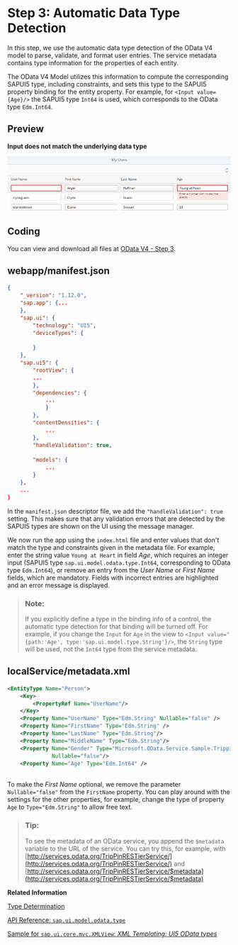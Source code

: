 <!-- loio96bb6e06fa22491fa65a5040f6da099c -->

# Step 3: Automatic Data Type Detection

In this step, we use the automatic data type detection of the OData V4 model to parse, validate, and format user entries. The service metadata contains type information for the properties of each entity.

The OData V4 Model utilizes this information to compute the corresponding SAPUI5 type, including constraints, and sets this type to the SAPUI5 property binding for the entity property. For example, for `<Input value={Age}/>` the SAPUI5 type `Int64` is used, which corresponds to the OData type `Edm.Int64`.



<a name="loio96bb6e06fa22491fa65a5040f6da099c__section_bt4_fxc_z1b"/>

## Preview

  
  
**Input does not match the underlying data type**

![](images/Tutorial_OData_V4_Step_3_8320fcf.png "Input does not match the underlying data type")



<a name="loio96bb6e06fa22491fa65a5040f6da099c__section_tsr_gxc_z1b"/>

## Coding

You can view and download all files at [OData V4 - Step 3](https://ui5.sap.com/#/entity/sap.ui.core.tutorial.odatav4/sample/sap.ui.core.tutorial.odatav4.03).



<a name="loio96bb6e06fa22491fa65a5040f6da099c__section_pp2_mxc_z1b"/>

## webapp/manifest.json

```json
{
	"_version": "1.12.0",
	"sap.app": {...
	},
	"sap.ui": {
		"technology": "UI5",
		"deviceTypes": {
		   
		}
	},
	"sap.ui5": {
		"rootView": {
		...
		},
		"dependencies": {
			...
			}
		},
		"contentDensities": {
			...
		},
		"handleValidation": true,
		
		"models": {
			...
		}
	},
	...
}

```

In the `manifest.json` descriptor file, we add the `"handleValidation": true` setting. This makes sure that any validation errors that are detected by the SAPUI5 types are shown on the UI using the message manager.

We now run the app using the `index.html` file and enter values that don't match the type and constraints given in the metadata file. For example, enter the string value `Young at Heart` in field *Age*, which requires an integer input \(SAPUI5 type `sap.ui.model.odata.type.Int64`, corresponding to OData type `Edm.Int64`\), or remove an entry from the *User Name* or *First Name* fields, which are mandatory. Fields with incorrect entries are highlighted and an error message is displayed.

> ### Note:  
> If you explicitly define a type in the binding info of a control, the automatic type detection for that binding will be turned off. For example, if you change the `Input` for `Age` in the view to `<Input value="{path:'Age', type:'sap.ui.model.type.String'}/>`, the `String` type will be used, not the `Int64` type from the service metadata.



<a name="loio96bb6e06fa22491fa65a5040f6da099c__section_pvc_fyc_z1b"/>

## localService/metadata.xml

```xml
<EntityType Name="Person">
	<Key>
		<PropertyRef Name="UserName"/>
	</Key>
	<Property Name="UserName" Type="Edm.String" Nullable="false" />
	<Property Name="FirstName" Type="Edm.String" />
	<Property Name="LastName" Type="Edm.String"/>
	<Property Name="MiddleName" Type="Edm.String"/>
	<Property Name="Gender" Type="Microsoft.OData.Service.Sample.TrippinInMemory.Models.PersonGender"
			  Nullable="false"/>
	<Property Name="Age" Type="Edm.Int64" />
   
```

To make the *First Name* optional, we remove the parameter `Nullable="false"` from the `FirstName` property. You can play around with the settings for the other properties, for example, change the type of property `Age` to `Type="Edm.String"` to allow free text.



> ### Tip:  
> To see the metadata of an OData service, you append the `$metadata` variable to the URL of the service. You can try this, for example, with [http://services.odata.org/TripPinRESTierService/](http://services.odata.org/TripPinRESTierService/) and [http://services.odata.org/TripPinRESTierService/$metadata](http://services.odata.org/TripPinRESTierService/$metadata)

**Related Information**  


[Type Determination](../04_Essentials/type-determination-53cdd55.md "")

[API Reference: `sap.ui.model.odata.type`](https://ui5.sap.com/#/api/sap.ui.model.odata.type)

[Sample for `sap.ui.core.mvc.XMLView`: *XML Templating: UI5 OData types*](https://ui5.sap.com/#/entity/sap.ui.core.mvc.XMLView/sample/sap.ui.core.sample.ViewTemplate.types)


